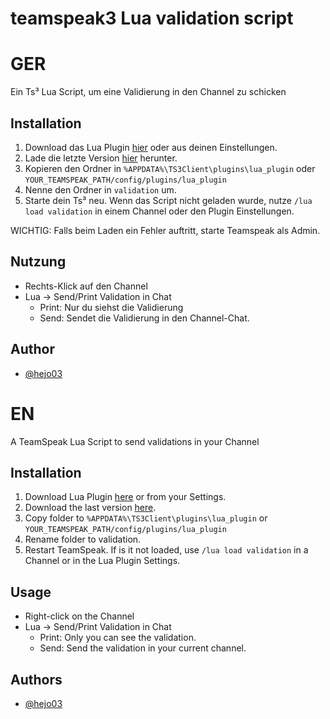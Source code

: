 # teamspeak3 Lua validation script

# GER

Ein Ts³ Lua Script, um eine Validierung in den Channel zu schicken
## Installation

1. Download das Lua Plugin [hier](https://www.myteamspeak.com/addons/1ea680fd-dfd2-49ef-a259-74d27593b867) oder aus deinen Einstellungen. 
2. Lade die letzte Version [hier](https://github.com/hejo03/teamspeak3-lua-validation-script/releases/latest) herunter.
3. Kopieren den Ordner in `%APPDATA%\TS3Client\plugins\lua_plugin` oder `YOUR_TEAMSPEAK_PATH/config/plugins/lua_plugin`
4. Nenne den Ordner in `validation` um.
5. Starte dein Ts³ neu. Wenn das Script nicht geladen wurde, nutze `/lua load validation` in einem Channel oder den Plugin Einstellungen.

WICHTIG: Falls beim Laden ein Fehler auftritt, starte Teamspeak als Admin.

## Nutzung

- Rechts-Klick auf den Channel
- Lua → Send/Print Validation in Chat
    - Print: Nur du siehst die Validierung
    - Send: Sendet die Validierung in den Channel-Chat.

## Author

- [@hejo03](https://www.github.com/hejo03)

# EN

A TeamSpeak Lua Script to send validations in your Channel
## Installation

1. Download Lua Plugin [here](https://www.myteamspeak.com/addons/1ea680fd-dfd2-49ef-a259-74d27593b867) or from your Settings. 
2. Download the last version [here](https://github.com/hejo03/teamspeak3-lua-validation-script/releases/latest).
3. Copy folder to `%APPDATA%\TS3Client\plugins\lua_plugin` or `YOUR_TEAMSPEAK_PATH/config/plugins/lua_plugin`
4. Rename folder to validation.
5. Restart TeamSpeak. If is it not loaded, use `/lua load validation` in a Channel or in the Lua Plugin Settings.
    
## Usage

- Right-click on the Channel 
- Lua → Send/Print Validation in Chat
    - Print: Only you can see the validation.
    - Send: Send the validation in your current channel.

## Authors

- [@hejo03](https://www.github.com/hejo03)
